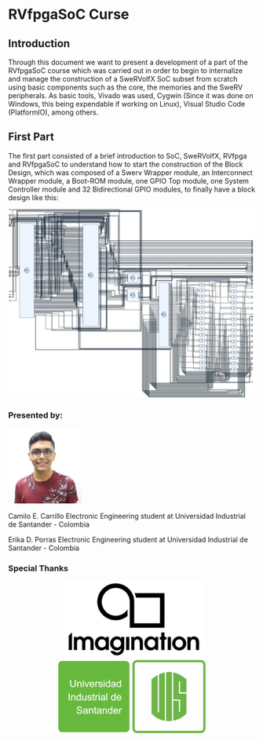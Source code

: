 # RVfpgaSoC Curse

## Introduction
Through this document we want to present a development of a part of the RVfpgaSoC course which was carried out in order to begin to internalize and manage the construction of a SweRVolfX SoC subset from scratch using basic components such as the core, the memories and the SweRV peripherals. As basic tools, Vivado was used, Cygwin (Since it was done on Windows, this being expendable if working on Linux), Visual Studio Code (PlatformIO), among others.

## First Part
The first part consisted of a brief introduction to SoC, SweRVolfX, RVfpga and RVfpgaSoC to understand how to start the construction of the Block Design, which was composed of a Swerv Wrapper module, an Interconnect Wrapper module, a Boot-ROM module, one GPIO Top module, one System Controller module and 32 Bidirectional GPIO modules, to finally have a block design like this: 
<p align="center">
  <img src="BD.jpg" width="850" title="Block Design">
</p>



### Presented by:
<p align="left">
  <img src="ccprofile.jfif" width="150" title="Camilo Carrillo">
</p>
Camilo E. Carrillo
Electronic Engineering student at Universidad Industrial de Santander - Colombia

Erika D. Porras
Electronic Engineering student at Universidad Industrial de Santander - Colombia

### Special Thanks
<p align="center">
  <img src="imagination.jpg" width="300" title="Imagination University">
  <img src="uis.png" width="300" title="Universidad Industrial de Santander">
</p>